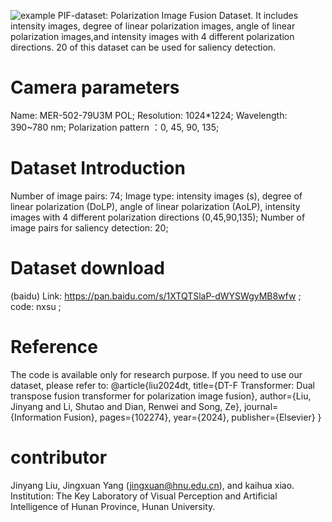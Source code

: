 ![example](https://github.com/1318133/PIF-dataset/assets/144504927/1e7fece6-4f2f-4c84-a4c3-1e7d224c1e81)
PIF-dataset: Polarization Image Fusion Dataset. It includes intensity images, degree of linear polarization images, angle of linear polarization images,and intensity images with 4 different polarization directions.
20 of this dataset can be used for saliency detection.
# Camera parameters
Name: MER-502-79U3M POL;
Resolution: 1024*1224;
Wavelength: 390~780 nm;
Polarization pattern ：0, 45, 90, 135;

# Dataset Introduction
Number of image pairs: 74;
Image type: intensity images (s), degree of linear polarization (DoLP), angle of linear polarization (AoLP), intensity images with 4 different polarization directions (0,45,90,135);
Number of image pairs for saliency detection: 20;

# Dataset download
(baidu)  Link: https://pan.baidu.com/s/1XTQTSlaP-dWYSWgyMB8wfw  ;
         code: nxsu ;

# Reference
The code is available only for research purpose. If you need to use our dataset, please refer to:
@article{liu2024dt,
  title={DT-F Transformer: Dual transpose fusion transformer for polarization image fusion},
  author={Liu, Jinyang and Li, Shutao and Dian, Renwei and Song, Ze},
  journal={Information Fusion},
  pages={102274},
  year={2024},
  publisher={Elsevier}
}

# contributor 
Jinyang Liu, Jingxuan Yang (jingxuan@hnu.edu.cn), and kaihua xiao. Institution: The Key Laboratory of Visual Perception and Artificial Intelligence of Hunan Province, Hunan University.
